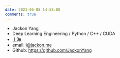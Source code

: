 ```yaml
---
date: 2021-06-05 14:58:08
comments: true
---
```


- Jackon Yang
- Deep Learning Engineering / Python / C++ / CUDA
- 上海
- email: i@jackon.me
- Github: https://github.com/JackonYang
